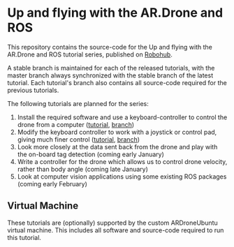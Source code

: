 Up and flying with the AR.Drone and ROS
========================================================

This repository contains the source-code for the Up and flying with the AR.Drone and ROS tutorial series, published on [Robohub](http://www.robohub.org).

A stable branch is maintained for each of the released tutorials, with the master branch always synchronized with the stable branch of the latest tutorial. Each tutorial's branch also contains all source-code required for the previous tutorials.

The following tutorials are planned for the series:

1. Install the required software and use a keyboard-controller to control the drone from a computer ([tutorial](http://robohub.org/up-and-flying-with-the-ar-drone-and-ros-getting-started), [branch](https://github.com/mikehamer/ardrone_tutorials/tree/getting-started))
2. Modify the keyboard controller to work with a joystick or control pad, giving much finer control ([tutorial](http://robohub.org/up-and-flying-with-the-ar-drone-and-ros-joystick-control), [branch](https://github.com/mikehamer/ardrone_tutorials/tree/joystick-control))
3. Look more closely at the data sent back from the drone and play with the on-board tag detection (coming early January)
4. Write a controller for the drone which allows us to control drone velocity, rather than body angle (coming late January)
5. Look at computer vision applications using some existing ROS packages (coming early February)

Virtual Machine
---------------

These tutorials are (optionally) supported by the custom ARDroneUbuntu virtual machine. This includes all software and source-code required to run this tutorial.

